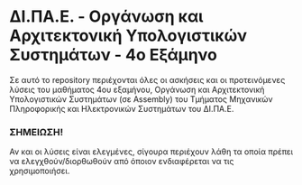 # ΔΙ.ΠΑ.Ε. - Οργάνωση και Αρχιτεκτονική Υπολογιστικών Συστημάτων - 4ο Εξάμηνο

Σε αυτό το repository περιέχονται όλες οι ασκήσεις και οι προτεινόμενες λύσεις του μαθήματος 4ου εξαμήνου, Οργάνωση και Αρχιτεκτονική Υπολογιστικών Συστημάτων (σε Assembly) του Τμήματος Μηχανικών Πληροφορικής και Ηλεκτρονικών Συστημάτων του ΔΙ.ΠΑ.Ε.


### ΣΗΜΕΙΩΣΗ!
Αν και οι λύσεις είναι ελεγμένες, σίγουρα περιέχουν λάθη τα οποία πρέπει να ελεγχθούν/διορθωθούν από όποιον ενδιαφέρεται να τις χρησιμοποιήσει.
